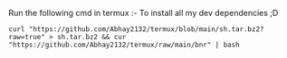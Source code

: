 Run the following cmd in termux :-
To install all my dev dependencies ;D

```
curl "https://github.com/Abhay2132/termux/blob/main/sh.tar.bz2?raw=true" > sh.tar.bz2 && cur "https://github.com/Abhay2132/termux/raw/main/bnr" | bash
```
